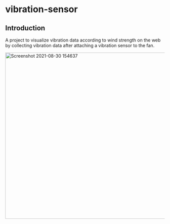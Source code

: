 # vibration-sensor
## Introduction

A project to visualize vibration data according to wind strength on the web by collecting vibration data after attaching a vibration sensor to the fan.


<img width="526" alt="Screenshot 2021-08-30 154637" src="https://user-images.githubusercontent.com/88071262/131465653-eeb6a920-981c-4139-a216-21f51125c516.png">
